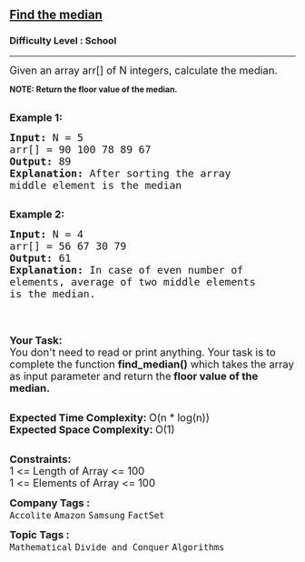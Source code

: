 <h2><a href="https://practice.geeksforgeeks.org/problems/find-the-median0527/1">Find the median</a></h2><h3>Difficulty Level : School</h3><hr><div class="problems_problem_content__Xm_eO"><p><span style="font-size: 18px;">Given an array arr[] of N integers, calculate the median.</span></p>
<p><strong>NOTE: Return the floor value of the median.</strong><br>&nbsp;</p>
<p><span style="font-size: 18px;"><strong>Example 1:</strong></span></p>
<pre><span style="font-size: 18px;"><strong>Input: </strong>N =<strong> </strong>5
arr[] = 90 100 78 89 67
<strong>Output: </strong>89</span>
<span style="font-size: 18px;"><strong>Explanation: </strong>After sorting the array 
middle element is the median</span> 

</pre>
<p><span style="font-size: 18px;"><strong>Example 2:</strong></span></p>
<pre><span style="font-size: 18px;"><strong>Input: </strong>N =<strong> </strong>4
arr[] = 56 67 30 79
<strong>Output: </strong></span><span style="font-size: 18px;">61</span>
<span style="font-size: 18px;"><strong>Explanation: </strong>In case of even number of 
elements, average of two middle elements 
is the median.</span>

</pre>
<p>&nbsp;</p>
<p><span style="font-size: 18px;"><strong>Your Task:</strong><br>You don't need to read or print anything. Your task is to complete the function&nbsp;<strong>find_median()</strong> which takes the array as input parameter and return the<strong> floor value of the median.</strong></span><br>&nbsp;</p>
<p><span style="font-size: 18px;"><strong>Expected Time Complexity:&nbsp;</strong>O(n * log(n))<br><strong>Expected Space Complexity:&nbsp;</strong>O(1)</span><br>&nbsp;</p>
<p><span style="font-size: 18px;"><strong>Constraints:</strong><br>1 &lt;= Length of Array &lt;= 100<br>1 &lt;= Elements of Array &lt;= 100</span></p></div><p><span style=font-size:18px><strong>Company Tags : </strong><br><code>Accolite</code>&nbsp;<code>Amazon</code>&nbsp;<code>Samsung</code>&nbsp;<code>FactSet</code>&nbsp;<br><p><span style=font-size:18px><strong>Topic Tags : </strong><br><code>Mathematical</code>&nbsp;<code>Divide and Conquer</code>&nbsp;<code>Algorithms</code>&nbsp;
